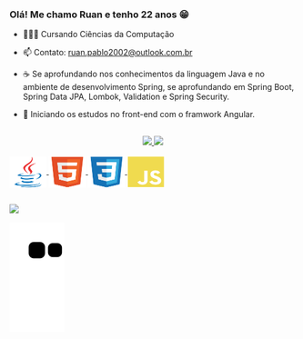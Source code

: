 ### Olá! Me chamo Ruan e tenho 22 anos 😁


- 👩🏿‍💻 Cursando Ciências da Computação
- 📫 Contato: ruan.pablo2002@outlook.com.br

- ☕️ Se aprofundando nos conhecimentos da linguagem Java e no ambiente de desenvolvimento Spring,
se aprofundando em Spring Boot, Spring Data JPA, Lombok, Validation e Spring Security.

- 📕 Iniciando os estudos no front-end com o framwork Angular.

</div>
  
  ##
 
<div> 

<div align="center">
  <a href="https://github.com/RuanPablo2">
  <img width="48%" src="https://github-readme-stats.vercel.app/api?username=RuanPablo1&show_icons=true&theme=dark&include_all_commits=true&count_private=true"/>
  <img width="51%" src="https://github-readme-stats.vercel.app/api/top-langs/?username=RuanPablo1&layout=compact&langs_count=7&theme=dark"/>
</div>
<div style="display: inline_block"><br>
 
 <img align="center" alt="Ruan-Java" height="55" width="65" src="https://raw.githubusercontent.com/devicons/devicon/master/icons/java/java-original.svg">
  <img align="center" alt="Ruan-HTML" height="55" width="65" src="https://raw.githubusercontent.com/devicons/devicon/master/icons/html5/html5-original.svg">
  <img align="center" alt="Ruan-CSS" height="55" width="65" src="https://raw.githubusercontent.com/devicons/devicon/master/icons/css3/css3-original.svg">
  <img align="center" alt="Ruan-Js" height="55" width="65" src="https://raw.githubusercontent.com/devicons/devicon/master/icons/javascript/javascript-plain.svg">
 
</div>
  
  ##
 
<div> 
  
  <a href="https://www.linkedin.com/in/ruan-pablo-44677a193/" target="_blank"><img src="https://img.shields.io/badge/-LinkedIn-%230077B5?style=for-the-badge&logo=linkedin&logoColor=white" target="_blank"></a> 
  
  ![Snake animation](https://github.com/RuanPablo2/RuanPablo2/blob/output/github-contribution-grid-snake.svg)
